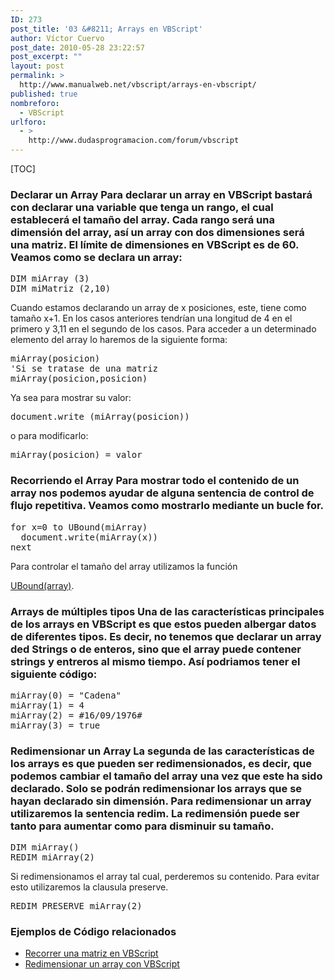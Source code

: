```yaml
---
ID: 273
post_title: '03 &#8211; Arrays en VBScript'
author: Víctor Cuervo
post_date: 2010-05-28 23:22:57
post_excerpt: ""
layout: post
permalink: >
  http://www.manualweb.net/vbscript/arrays-en-vbscript/
published: true
nombreforo:
  - VBScript
urlforo:
  - >
    http://www.dudasprogramacion.com/forum/vbscript
---
```

[TOC] 
### Declarar un Array Para declarar un array en VBScript bastará con declarar una variable que tenga un rango, el cual establecerá el tamaño del array. Cada rango será una dimensión del array, así un array con dos dimensiones será una matriz. El límite de dimensiones en VBScript es de 60. Veamos como se declara un array: 

<pre>DIM miArray (3)
DIM miMatriz (2,10)</pre> Cuando estamos declarando un array de x posiciones, este, tiene como tamaño x+1. En los casos anteriores tendrían una longitud de 4 en el primero y 3,11 en el segundo de los casos. Para acceder a un determinado elemento del array lo haremos de la siguiente forma: 

<pre>miArray(posicion)
'Si se tratase de una matriz
miArray(posicion,posicion)</pre> Ya sea para mostrar su valor: 

<pre>document.write (miArray(posicion))</pre> o para modificarlo: 

<pre>miArray(posicion) = valor</pre>

### Recorriendo el Array Para mostrar todo el contenido de un array nos podemos ayudar de alguna sentencia de control de flujo repetitiva. Veamos como mostrarlo mediante un bucle for. 

<pre>for x=0 to UBound(miArray)
  document.write(miArray(x))
next</pre> Para controlar el tamaño del array utilizamos la función 

[UBound(array)][1]. 
### Arrays de múltiples tipos Una de las características principales de los arrays en VBScript es que estos pueden albergar datos de diferentes tipos. Es decir, no tenemos que declarar un array ded Strings o de enteros, sino que el array puede contener strings y entreros al mismo tiempo. Así podriamos tener el siguiente código: 

<pre>miArray(0) = "Cadena"
miArray(1) = 4
miArray(2) = #16/09/1976#
miArray(3) = true</pre>

### Redimensionar un Array La segunda de las características de los arrays es que pueden ser redimensionados, es decir, que podemos cambiar el tamaño del array una vez que este ha sido declarado. Solo se podrán redimensionar los arrays que se hayan declarado sin dimensión. Para redimensionar un array utilizaremos la sentencia redim. La redimensión puede ser tanto para aumentar como para disminuir su tamaño. 

<pre>DIM miArray()
REDIM miArray(2)</pre> Si redimensionamos el array tal cual, perderemos su contenido. Para evitar esto utilizaremos la clausula preserve. 

<pre>REDIM PRESERVE miArray(2)</pre>

### Ejemplos de Código relacionados

*   [Recorrer una matriz en VBScript][2]
*   [Redimensionar un array con VBScript][3]

 [1]: http://w3api.com/wiki/VBScript:Ubound "UBound()"
 [2]: http://lineadecodigo.com/vbscript/recorrer-una-matriz-en-vbscript/ "Recorrer una matriz en VBScript"
 [3]: http://lineadecodigo.com/vbscript/redimensionar-un-array-con-vbscript/ "Redimensionar un array con VBScript"